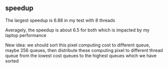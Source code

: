 ## speedup
The largest speedup is 6.88 in my test with 8 threads

Averagely, the speedup is about 6.5 for both which is impacted by my laptop performance

New idea: we should sort this pixel computing cost to different queue, maybe 256 queues, then distribute these computing pixel to different thread queue from the lowest cost queues to the highest queues which we have sorted